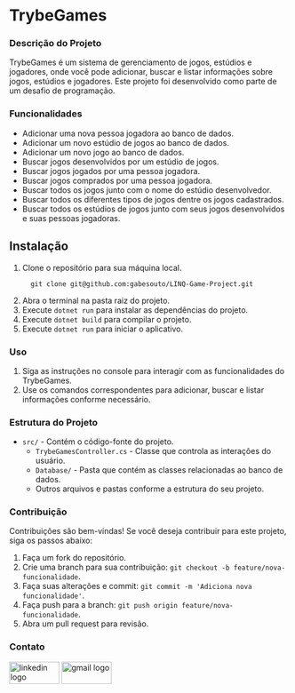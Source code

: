 # TrybeGames

### Descrição do Projeto

TrybeGames é um sistema de gerenciamento de jogos, estúdios e jogadores, onde você pode adicionar, buscar e listar informações sobre jogos, estúdios e jogadores. Este projeto foi desenvolvido como parte de um desafio de programação.

### Funcionalidades

- Adicionar uma nova pessoa jogadora ao banco de dados.
- Adicionar um novo estúdio de jogos ao banco de dados.
- Adicionar um novo jogo ao banco de dados.
- Buscar jogos desenvolvidos por um estúdio de jogos.
- Buscar jogos jogados por uma pessoa jogadora.
- Buscar jogos comprados por uma pessoa jogadora.
- Buscar todos os jogos junto com o nome do estúdio desenvolvedor.
- Buscar todos os diferentes tipos de jogos dentre os jogos cadastrados.
- Buscar todos os estúdios de jogos junto com seus jogos desenvolvidos e suas pessoas jogadoras.



## Instalação

1. Clone o repositório para sua máquina local.
   ```
     git clone git@github.com:gabesouto/LINQ-Game-Project.git
   ```
3. Abra o terminal na pasta raiz do projeto.
4. Execute `dotnet run` para instalar as dependências do projeto.
5. Execute `dotnet build` para compilar o projeto.
6. Execute `dotnet run` para iniciar o aplicativo.

### Uso

1. Siga as instruções no console para interagir com as funcionalidades do TrybeGames.
2. Use os comandos correspondentes para adicionar, buscar e listar informações conforme necessário.

### Estrutura do Projeto

- `src/` - Contém o código-fonte do projeto.
  - `TrybeGamesController.cs` - Classe que controla as interações do usuário.
  - `Database/` - Pasta que contém as classes relacionadas ao banco de dados.
  - Outros arquivos e pastas conforme a estrutura do seu projeto.

### Contribuição

Contribuições são bem-vindas! Se você deseja contribuir para este projeto, siga os passos abaixo:

1. Faça um fork do repositório.
2. Crie uma branch para sua contribuição: `git checkout -b feature/nova-funcionalidade`.
3. Faça suas alterações e commit: `git commit -m 'Adiciona nova funcionalidade'`.
4. Faça push para a branch: `git push origin feature/nova-funcionalidade`.
5. Abra um pull request para revisão.


### Contato

<div align="left">
  <img src="https://raw.githubusercontent.com/maurodesouza/profile-readme-generator/master/src/assets/icons/social/linkedin/default.svg" width="90" height="40" alt="linkedin logo"  />
  <img src="https://raw.githubusercontent.com/maurodesouza/profile-readme-generator/master/src/assets/icons/social/gmail/default.svg" width="90" height="40" alt="gmail logo"  />
</div>

###
